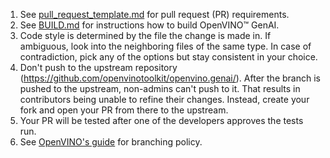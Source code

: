 1. See [pull_request_template.md](./pull_request_template.md) for pull request (PR) requirements.
2. See [BUILD.md](./src/docs/BUILD.md) for instructions how to build OpenVINO™ GenAI.
3. Code style is determined by the file the change is made in. If ambiguous, look into the neighboring files of the same type. In case of contradiction, pick any of the options but stay consistent in your choice.
4. Don't push to the upstream repository (https://github.com/openvinotoolkit/openvino.genai/). After the branch is pushed to the upstream, non-admins can't push to it. That results in contributors being unable to refine their changes. Instead, create your fork and open your PR from there to the upstream.
5. Your PR will be tested after one of the developers approves the tests run.
6. See [OpenVINO's guide](https://github.com/openvinotoolkit/openvino/blob/71ee9cc42ec63b3affb2801dbbc4a77e6d8003f6/CONTRIBUTING_PR.md#branching-policy) for branching policy.
